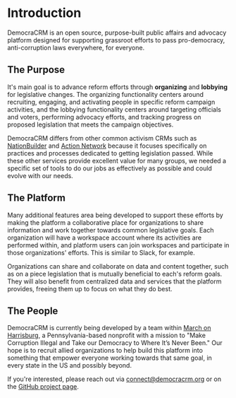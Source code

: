 # Introduction

DemocraCRM is an open source, purpose-built public affairs and advocacy platform designed for supporting grassroot
efforts to pass pro-democracy, anti-corruption laws everywhere, for everyone.

## The Purpose

It's main goal is to advance reform efforts through **organizing** and **lobbying** for legislative changes. The organizing
functionality centers around recruiting, engaging, and activating people in specific reform campaign activities, and
the lobbying functionality centers around targeting officials and voters, performing advocacy efforts, and tracking
progress on proposed legislation that meets the campaign objectives.

DemocraCRM differs from other common activism CRMs such as [NationBuilder](https://www.nationbuilder.com) and
[Action Network](https://actionnetwork.org) because it focuses specifically on practices and processes dedicated to
getting legislation passed. While these other services provide excellent value for many groups, we needed a specific
set of tools to do our jobs as effectively as possible and could evolve with our needs.

## The Platform

Many additional features area being developed to support these efforts by making the platform a collaborative place for
organizations to share information and work together towards common legislative goals. Each organization will have a
workspace account where its activities are performed within, and platform users can join workspaces
and participate in those organizations' efforts. This is similar to Slack, for example.

Organizations can share and collaborate on data and content together, such as on a piece legislation that is
mutually beneficial to each's reform goals. They will also benefit from centralized data and services that the platform
provides, freeing them up to focus on what they do best.

## The People

DemocraCRM is currently being developed by a team within [March on Harrisburg](https://www.mohpa.org), a
Pennsylvania-based nonprofit with a mission to "Make Corruption Illegal and Take our Democracy to Where It’s Never
Been." Our hope is to recruit allied organizations to help build this platform into something that empower everyone
working towards that same goal, in every state in the US and possibly beyond.

If you're interested, please reach out via [connect@democracrm.org](mailto:connect@democracrm.org) or on the
[GitHub project page](https://www.github.com/democracrm/democracrm).

